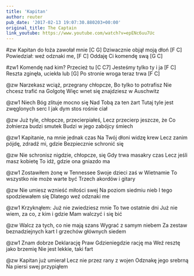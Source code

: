 ```yaml
---
title: 'Kapitan'
author: reuter
pub_date: '2017-02-13 19:07:30.880203+00:00'
original_title: The Captain
link_youtube: https://www.youtube.com/watch?v=epENc6uu7Uc
---
```


#zw
Kapitan do łoża zawołał mnie [C G]
Dziwacznie objął moją dłoń [F C]
Powiedział: weź odznaki me, [F C]
Oddaję Ci komendę swą [G C]

#zw1
Komendę nad kim? Przecież tu [C C7]
Jesteśmy tylko ty i ja [F C]
Reszta zginęła, uciekła lub [G]
Po stronie wroga teraz trwa [F C]

@zw
Narzekasz wciąż, przegrany chłopcze, 
Bo tylko to potrafisz
Nie chcesz trafić na Golgotę
Więc wnet się znajdziesz w Auschwitz

@zw1
Niech Bóg zlituje mocno się 
Nad Tobą za ten żart
Tutaj tyle jest zwęglonych serc
I jak dym stos rośnie ciał

@zw
Już tyle, chłopcze, przecierpiałeś,
Lecz przecierp jeszcze, że
Co żołnierza budzi smutek
Budzi w jego zabójcy śmiech

@zw1
Kapitanie, na mnie jednak czas
Na Twój dłoni widzę krew
Lecz zanim pójdę, zdradź mi, gdzie
Bezpiecznie schronić się

@zw
Nie schronisz nigdzie, chłopcze, się
Gdy trwa masakry czas
Lecz jeśli masz kobietę
To idź, gdzie ona gniazdo ma

@zw1
Zostawiłem żonę w Tennessee
Swoje dzieci zaś w Wietnamie
To wszystko nie może warte być
Trzech akordów i gitary

@zw
Nie umiesz wznieść miłości swej
Na poziom siedmiu nieb
I tego spodziewałem się
Dlatego weź odznaki me

@zw1
Krzyknąłem: Już nie zwiedziesz mnie
To twe ostatnie dni
Już nie wiem, za co, z kim i gdzie
Mam walczyć i się bić

@zw
Walcz za tych, co nie mają szans
Wygrać z samym niebem
Za zestaw beznadziejnych kart
I grzechów głównych siedem

@zw1
Znam dobrze Deklarację Praw
Gdzieniegdzie rację ma
Weź resztę jako brzemię
Nie jest lekkie, taki fart

@zw
Kapitan już umierał
Lecz nie przez rany z wojen
Odznakę jego srebrną
Na piersi swej przypiąłem